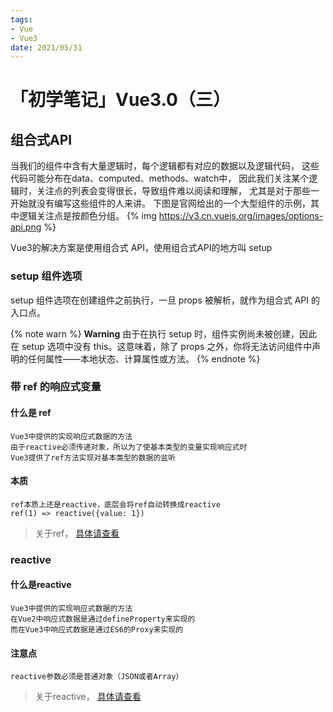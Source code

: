 ```yaml
---
tags:
- Vue
- Vue3
date: 2021/05/31
---
```

# 「初学笔记」Vue3.0（三）
## 组合式API
当我们的组件中含有大量逻辑时，每个逻辑都有对应的数据以及逻辑代码，
这些代码可能分布在data、computed、methods、watch中，
因此我们关注某个逻辑时，关注点的列表会变得很长，导致组件难以阅读和理解，
尤其是对于那些一开始就没有编写这些组件的人来讲。
下图是官网给出的一个大型组件的示例，其中逻辑关注点是按颜色分组。
{% img https://v3.cn.vuejs.org/images/options-api.png %}

Vue3的解决方案是使用组合式 API，使用组合式API的地方叫 setup

### setup 组件选项
setup 组件选项在创建组件之前执行，一旦 props 被解析，就作为组合式 API 的入口点。

{% note warn %}
**Warning**
由于在执行 setup 时，组件实例尚未被创建，因此在 setup 选项中没有 this。这意味着，除了 props 之外，你将无法访问组件中声明的任何属性——本地状态、计算属性或方法。
{% endnote %}

### 带 ref 的响应式变量

#### 什么是 ref
    Vue3中提供的实现响应式数据的方法
    由于reactive必须传递对象，所以为了使基本类型的变量实现响应式时
    Vue3提供了ref方法实现对基本类型的数据的监听
#### 本质
    ref本质上还是reactive，底层会将ref自动转换成reactive
    ref(1) => reactive({value: 1})

> 关于ref， [具体请查看](https://juejin.cn/post/6844903960562630670)

### reactive
#### 什么是reactive
    Vue3中提供的实现响应式数据的方法
    在Vue2中响应式数据是通过defineProperty来实现的
    而在Vue3中响应式数据是通过ES6的Proxy来实现的
#### 注意点
    reactive参数必须是普通对象（JSON或者Array）

> 关于reactive， [具体请查看](https://juejin.cn/post/6844903969894973448)